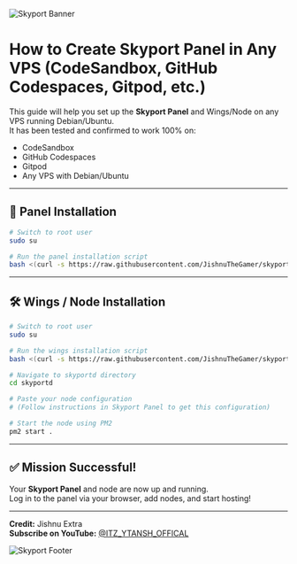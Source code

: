 ![Skyport Banner](<img width="821" height="532" alt="image" src="https://github.com/user-attachments/assets/a1842bfd-323d-4c98-b335-5a6fd3b7b9fc" />
)

# How to Create Skyport Panel in Any VPS (CodeSandbox, GitHub Codespaces, Gitpod, etc.)

This guide will help you set up the **Skyport Panel** and Wings/Node on any VPS running Debian/Ubuntu.  
It has been tested and confirmed to work 100% on:
- CodeSandbox
- GitHub Codespaces
- Gitpod
- Any VPS with Debian/Ubuntu

---

## 🚀 Panel Installation
```bash
# Switch to root user
sudo su

# Run the panel installation script
bash <(curl -s https://raw.githubusercontent.com/JishnuTheGamer/skyport/refs/heads/main/panel)
```

---

## 🛠 Wings / Node Installation
```bash
# Switch to root user
sudo su

# Run the wings installation script
bash <(curl -s https://raw.githubusercontent.com/JishnuTheGamer/skyport/refs/heads/main/wings)

# Navigate to skyportd directory
cd skyportd

# Paste your node configuration
# (Follow instructions in Skyport Panel to get this configuration)

# Start the node using PM2
pm2 start .
```

---

## ✅ Mission Successful!
Your **Skyport Panel** and node are now up and running.  
Log in to the panel via your browser, add nodes, and start hosting!

---

**Credit:** Jishnu Extra  
**Subscribe on YouTube:** [@ITZ_YTANSH_OFFICAL](https://youtube.com/@Jishnuextra69)

![Skyport Footer](<img width="821" height="414" alt="image" src="https://github.com/user-attachments/assets/b80e92a6-e4ff-4865-b953-ccb895572111" />
)
